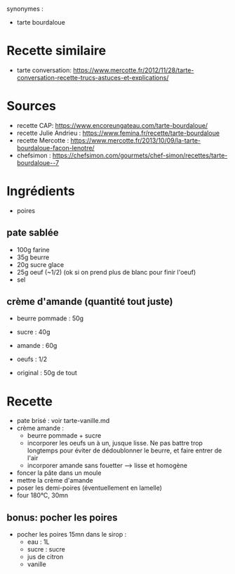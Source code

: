 synonymes :
- tarte bourdaloue

# Recette similaire
- tarte conversation: https://www.mercotte.fr/2012/11/28/tarte-conversation-recette-trucs-astuces-et-explications/

# Sources
- recette CAP: https://www.encoreungateau.com/tarte-bourdaloue/
- recette Julie Andrieu : https://www.femina.fr/recette/tarte-bourdaloue
- recette Mercotte : https://www.mercotte.fr/2013/10/09/la-tarte-bourdaloue-facon-lenotre/
- chefsimon : https://chefsimon.com/gourmets/chef-simon/recettes/tarte-bourdaloue--7


# Ingrédients
- poires 

## pate sablée
- 100g farine
- 35g beurre
- 20g sucre glace
- 25g oeuf (~1/2) (ok si on prend plus de blanc pour finir l'oeuf)
- sel

## crème d'amande (quantité tout juste)
- beurre pommade : 50g
- sucre : 40g
- amande : 60g
- oeufs : 1/2

- original : 50g de tout


# Recette
- pate brisé : voir tarte-vanille.md
- crème amande : 
    - beurre pommade + sucre
    - incorporer les oeufs un à un, jusque lisse. Ne pas battre trop longtemps pour éviter de dédoublonner le beurre, et faire entrer de l'air
    - incorporer amande sans fouetter --> lisse et homogène
- foncer la pâte dans un moule
- mettre la crème d'amande
- poser les demi-poires (éventuellement en lamelle)
- four 180°C, 30mn

## bonus: pocher les poires
- pocher les poires 15mn dans le sirop :
    - eau : 1L
    - sucre : sucre
    - jus de citron
    - vanille

